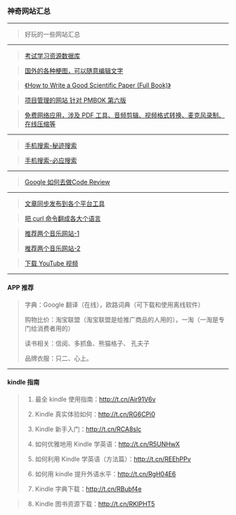 ### 神奇网站汇总

---
> 好玩的一些网站汇总
---

> [考试学习资源数据库](http://open.vipexam.org/)

> [国外的各种梗图，可以随意编辑文字]( https://imgflip.com/memetemplates)

> [《How to Write a Good Scientific Paper (Full Book)》](http://t.cn/AinTE3PX)

> [项目管理的网站 针对 PMBOK 第六版](http://hellokittycn.com/chapter/70)

> [免费网络应用，涉及 PDF 工具、音频剪辑、视频格式转换、麦克风录制、在线压缩等](https://123apps.com/cn/)


---
> [手机搜索-秘迹搜索](https://mijisou.com/)

> [手机搜索-必应搜索](https://cn.bing.com/?ensearch=1&FORM=BEHPTB)

----

> [Google 如何去做Code Review](https://www.52cs.com/archives/3322)

---

> [文章同步发布到各个平台工具](https://github.com/crawlab-team/artipub)

> [把 curl 命令翻成各大个语言](https://curl.trillworks.com/)


> [推荐两个音乐网站-1](https://www.cdbao.net/)
>
> [推荐两个音乐网站-2](https://www.91flac.com/)


> [下载 YouTube 视频](https://keepvid.pro/)

---
#### APP 推荐
> 字典：Google 翻译（在线），欧路词典（可下载和使用离线软件）
>
> 购物比价：淘宝联盟（淘宝联盟是给推广商品的人用的），一淘（一淘是专门给消费者用的）
>
> 读书相关：信阅、多抓鱼、熊猫格子、 孔夫子
>
> 品牌衣服：只二、心上。


---
#### kindle 指南
> 1. 最全 kindle 使用指南：http://t.cn/Air91V6v
>
> 2. Kindle 真实体验如何：http://t.cn/RG6CPi0
>
> 3. Kindle 新手入门：http://t.cn/RCA8slc
>
> 4. 如何优雅地用 Kindle 学英语：http://t.cn/R5UNHwX
>
> 5. 如何利用 Kindle 学英语（方法篇）：http://t.cn/REEhPPv
>
> 6. 如何用 kindle 提升外语水平：http://t.cn/RgH04E6
>
> 7. Kindle 字典下载：http://t.cn/RBubf4e

> 8. Kindle 图书资源下载：http://t.cn/RKIPHT5
